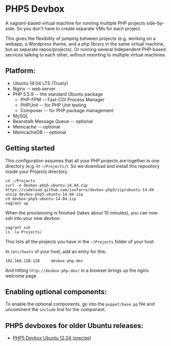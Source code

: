 PHP5 Devbox
===========

A vagrant-based virtual machine for running multiple PHP projects side-by-side. So you don't have to create separate VMs for each project.

This gives the flexibility of jumping between projects (e.g. working on a webapp, a Wordpress theme, and a php library in the same virtual machine, but as separate repos/projects). Or running several independent PHP-based services talking to each other, without resorting to multiple virtual machines.


Platform:
---------

* Ubuntu 14.04 LTS (Trusty)
* Nginx -- web server
* PHP 5.5.9 -- the standard Ubuntu package
    * PHP-FPM -- Fast-CGI Process Manager
    * PHPUnit -- for PHP Unit testing
    * Composer -- for PHP package management
* MySQL
* Beanstalk Message Queue -- optional
* Memcache -- optional
* MemcacheDB -- optional


Getting started
---------------

This configuration assumes that all your PHP projects are together in one directory (e.g. in `~/Projects/`). So we download and install this repository inside your Projects directory.

	cd ~/Projects
	curl -o devbox-php5-ubuntu-14.04.zip https://codeload.github.com/isofarro/devbox-php5/zip/ubuntu-14.04
	unzip devbox-php5-ubuntu-14.04.zip
	cd devbox-php5-ubuntu-14.04.zip
	vagrant up

When the provisioning is finished (takes about 10 minutes), you can now ssh into your new devbox:

	vagrant ssh
	ls -la Projects/

This lists all the projects you have in the `~/Projects` folder of your host.

In `/etc/hosts` of your host, add an entry for this:

	192.168.128.128		devbox-php.dev

And hitting `http://devbox-php.dev/` in a browser brings up the nginx welcome page.


Enabling optional components:
-----------------------------

To enable the optional components, go into the `puppet/base.pp` file and uncomment the `include` line for the component.


PHP5 devboxes for older Ubuntu releases:
----------------------------------------

* [PHP5 Devbox Ubuntu 12.04 (precise)](https://github.com/isofarro/devbox-php5/tree/ubuntu-12.04)
